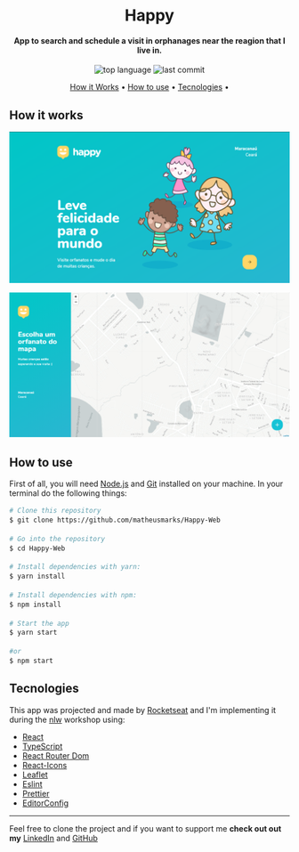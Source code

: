 <h1 align="center">Happy</h1>
<h4 align="center">App to search and schedule a visit in orphanages near the reagion that I live in.</h4>
<p align="center">
  <img alt="top language" src="https://img.shields.io/github/languages/top/matheusmarks/Happy-Web.svg" />
  <img alt="last commit" src="https://img.shields.io/github/last-commit/matheusmarks/Happy-Web.svg" />
</p>

<p align="center">
 <a href="#how-it-works">How it Works</a> • 
 <a href="#how-to-use">How to use</a> • 
 <a href="#tecnologies">Tecnologies</a> • 
</p>
  
<h2>How it works</h2>
<p align="center"><img src="https://github.com/matheusmarks/images/blob/master/nlw-happy/happy.png"></p>
<p align="center"><img src="https://github.com/matheusmarks/images/blob/master/nlw-happy/happymap.png"></p>

<h2>How to use</h2>
<p>First of all, you will need <a href="https://nodejs.org/en/">Node.js</a> and <a href="https://git-scm.com/">Git</a> installed on your machine. In your terminal do the following things: </p>

```bash
# Clone this repository
$ git clone https://github.com/matheusmarks/Happy-Web

# Go into the repository
$ cd Happy-Web

# Install dependencies with yarn:
$ yarn install 

# Install dependencies with npm:
$ npm install

# Start the app
$ yarn start

#or
$ npm start
```
## Tecnologies

This app was projected and made by <a href="https://rocketseat.com.br/">Rocketseat</a> and I'm implementing it during the <a href="https://nextlevelweek.com/inscricao/3">nlw</a> workshop using:

- [React](https://pt-br.reactjs.org/)
- [TypeScript](https://www.typescriptlang.org/)
- [React Router Dom](https://reactrouter.com/web/guides/quick-start)
- [React-Icons](https://react-icons.github.io/react-icons/)
- [Leaflet](https://leafletjs.com/)
- [Eslint](https://eslint.org/)
- [Prettier](https://prettier.io/)
- [EditorConfig](https://editorconfig.org/)

---
Feel free to clone the project and if you want to support me <strong>check out out my</strong> <a href="">LinkedIn</a> and <a href="">GitHub</a>
